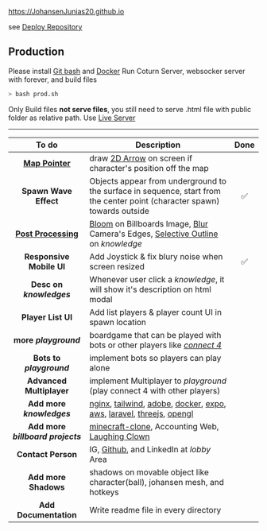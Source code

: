 https://JohansenJunias20.github.io  

see [Deploy Repository](https://github.com/JohansenJunias20/JohansenJunias20.github.io)  
<!-- ## Development
Run webpack build watch and nodemon websocket
```sh
    bash ./dev.sh
```
Please make sure [docker](https://docs.docker.com/) and [node](https://nodejs.org/en/) installed.   -->

## Production
Please install [Git bash](https://git-scm.com/downloads) and [Docker](https://docs.docker.com/)
Run Coturn Server, websocker server with forever, and build files  
```sh
> bash prod.sh
```
Only Build files **not serve files**, you still need to serve .html file with public folder as relative path. Use [Live Server](https://marketplace.visualstudio.com/items?itemName=ritwickdey.LiveServer)  
<hr />


| To do | Description   | Done    |
| :---: | ---- | :---: |
|[**Map Pointer**](https://forums.rpgmakerweb.com/data/attachments/109/109950-e5cb7855bfce5950a9c055d7053c9d00.jpg)|draw [2D Arrow](https://forums.rpgmakerweb.com/data/attachments/109/109950-e5cb7855bfce5950a9c055d7053c9d00.jpg) on screen if character's position off the map  |
|**Spawn Wave Effect** |Objects appear from underground to the surface in sequence, start from the center point (character spawn) towards outside  | ✅ 
|[**Post Processing**](https://threejs.org/examples/#webgl_postprocessing_dof2) | [Bloom](https://threejs.org/examples/#webgl_postprocessing_unreal_bloom) on Billboards Image, [Blur](https://threejs.org/examples/#webgl_postprocessing_dof2) Camera's Edges, [Selective Outline](https://threejs.org/examples/#webgl_postprocessing_outline) on _knowledge_ |
|**Responsive Mobile UI**|Add Joystick & fix blury noise when screen resized|✅
|**Desc on _knowledges_**|Whenever user click a _knowledge_, it will show it's description on html modal|
|**Player List UI**  |Add list players & player count UI in spawn location  |
|**more _playground_**  |boardgame that can be played with bots or other players like [_connect 4_](https://en.wikipedia.org/wiki/Connect_Four)  |
|**Bots to _playground_**  |implement bots so players can play alone  |
|**Advanced Multiplayer**  |implement Multiplayer to _playground_  (play connect 4 with other players)  |
|**Add more _knowledges_**  | [nginx](https://www.nginx.com/), [tailwind](https://tailwindcss.com/), [adobe](https://www.adobe.com/), [docker](https://www.docker.com/), [expo](https://expo.dev/), [aws](https://aws.amazon.com/), [laravel](https://laravel.com/), [threejs](**https**://threejs.org/), [opengl](https://en.wikipedia.org/wiki/OpenGL)|
|**Add more _billboard projects_**  | [minecraft-clone](https://github.com/JohansenJunias20/minecraft-clone), Accounting Web, [Laughing Clown](https://github.com/JohansenJunias20/laughing-clown)|
|**Contact Person**|IG, [Github](https://github.com/JohansenJunias20), and LinkedIn at *lobby* Area|
|**Add more Shadows**|shadows on movable object like character(ball), johansen mesh, and hotkeys||
|**Add Documentation**|Write readme file in every directory|












